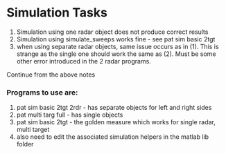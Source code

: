 # Simulation Tasks

1. Simulation using one radar object does not produce correct results
2. Simulation using simulate_sweeps works fine - see pat sim basic 2tgt
3. when using separate radar objects, same issue occurs as in (1). This is 
strange as the single one should work the same as (2). Must be some other
error introduced in the 2 radar programs.

Continue from the above notes

### Programs to use are:

1. pat sim basic 2tgt 2rdr - has separate objects for left and right sides
2. pat multi targ full - has single objects
3. pat sim basic 2tgt - the golden measure which works for single radar, multi target
4. also need to edit the associated simulation helpers in the matlab lib folder